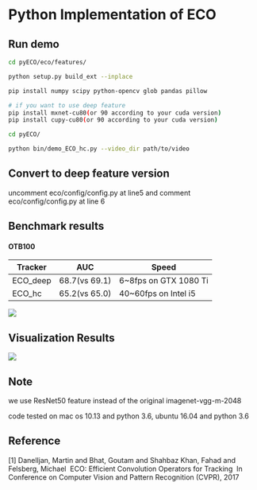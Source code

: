 # Python Implementation of ECO

## Run demo
```bash
cd pyECO/eco/features/

python setup.py build_ext --inplace

pip install numpy scipy python-opencv glob pandas pillow

# if you want to use deep feature 
pip install mxnet-cu80(or 90 according to your cuda version)
pip install cupy-cu80(or 90 according to your cuda version)

cd pyECO/

python bin/demo_ECO_hc.py --video_dir path/to/video
```

## Convert to deep feature version

uncomment eco/config/config.py at line5 and comment eco/config/config.py at line 6

## Benchmark results

#### OTB100  

| Tracker  | AUC           | Speed                 |
| -------- | ------------- | --------------------- |
| ECO_deep | 68.7(vs 69.1) | 6~8fps on GTX 1080 Ti |
| ECO_hc   | 65.2(vs 65.0) | 40~60fps on Intel i5  |

![](./figure/otb100.png)

## Visualization Results

![](./figure/Liquor.png)

## Note

we use ResNet50 feature instead of the original imagenet-vgg-m-2048

code tested on mac os 10.13 and python 3.6, ubuntu 16.04 and python 3.6 

## Reference
[1] Danelljan, Martin and Bhat, Goutam and Shahbaz Khan, Fahad and Felsberg, Michael
​    ECO: Efficient Convolution Operators for Tracking
​    In Conference on Computer Vision and Pattern Recognition (CVPR), 2017
